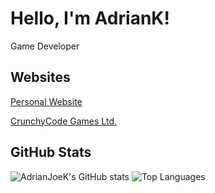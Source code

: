 # Hello, I'm AdrianK!
Game Developer
## Websites
[Personal Website](https://adrian-kilgour.xyz/)

[CrunchyCode Games Ltd.](https://crunchycodegames.com/)

## GitHub Stats
![AdrianJoeK's GitHub stats](https://github-readme-stats.vercel.app/api?username=AdrianJoeK&show_icons=true&theme=radical)
![Top Languages](https://github-readme-stats.vercel.app/api/top-langs/?username=AdrianJoeK&layout=compact&theme=radical)
